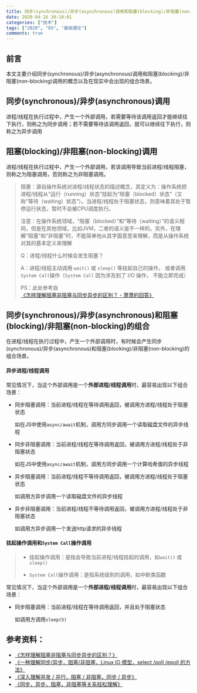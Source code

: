 ```yaml
---
title: 同步(synchronous)/异步(asynchronous)调用和阻塞(blocking)/非阻塞(non-blocking)调用
date: 2020-04-16 10:10:01
categories: ["技术"]
tags: ["2020", "OS", "基础理论"]
comments: true
---
```




## 前言
本文主要介绍同步(synchronous)/异步(asynchronous)调用和阻塞(blocking)/非阻塞(non-blocking)调用的概念以及在现实中会出现的组合场景。

<!-- more -->

## 同步(synchronous)/异步(asynchronous)调用
进程/线程在执行过程中，产生一个外部调用，若需要等待该调用返回才能继续往下执行，则称之为同步调用；若不需要等待该调用返回，就可以继续往下执行，则称之为异步调用

## 阻塞(blocking)/非阻塞(non-blocking)调用
进程/线程在执行过程中，产生一个外部调用，若该调用导致当前进程/线程阻塞，则称之为阻塞调用，否则称之为非阻塞调用。

> 阻塞：源自操作系统对进程/线程状态的描述概念，其定义为：操作系统把进程/线程从“运行（running）状态”挂起为“阻塞（blocked）状态”（又称“等待（waiting）状态”）。当进程/线程处于阻塞状态，则意味着其处于暂停运行状态，暂时不会被CPU调度执行。
>
> 注意：在操作系统领域，“阻塞（blocked）”和“等待（waiting）”的语义相同，但是在其他领域，比如JVM，二者的语义是不一样的。另外，在理解“阻塞”和“非阻塞”时，不能简单地从其字面意思来理解，而是从操作系统对其的基本定义来理解
>
> Q：进程/线程什么时候会发生阻塞？
>
> A：进程/线程主动调用 `wait()` 或 `sleep()` 等挂起自己的操作， 或者调用 `System Call`操作（`System Call` 因为涉及到了 I/O 操作， 不能立即完成）
> 
> PS：此处参考自[《怎样理解阻塞非阻塞与同步异步的区别？ - 萧萧的回答》](
https://www.zhihu.com/question/19732473/answer/241673170)

## 同步(synchronous)/异步(asynchronous)和阻塞(blocking)/非阻塞(non-blocking)的组合

在进程/线程在执行过程中，产生一个外部调用时，有时候会产生同步(synchronous)/异步(asynchronous)和阻塞(blocking)/非阻塞(non-blocking)的组合场景。

#### 异步进程/线程调用

常见情况下，当这个外部调用是一个**外部进程/线程调用**时，最容易出现以下组合场景：

- 同步阻塞调用：当前进程/线程在等待调用返回，被调用方进程/线程处于阻塞状态

    如在JS中使用`async/await`机制，调用方同步调用一个读取磁盘文件的异步线程


- 同步非阻塞调用：当前进程/线程在等待调用返回，被调用方进程/线程处于非阻塞状态

    如在JS中使用`async/await`机制，调用方同步调用一个计算哈希值的异步线程

- 异步阻塞调用：当前进程/线程不等待调用返回，被调用方进程/线程处于阻塞状态

    如调用方异步调用一个读取磁盘文件的异步线程

- 异步非阻塞调用：当前进程/线程不等待调用返回，被调用方进程/线程处于非阻塞状态

    如调用方异步调用一个发送http请求的异步线程
    
#### 挂起操作调用和`System Call`操作调用

> - 挂起操作调用：是指会导致当前进程/线程挂起的调用，如`wait()` 或 `sleep()`
>
> - `System Call`操作调用：是指系统级别的调用，如中断类函数

常见情况下，当这个外部调用是一个**外部进程/线程调用**时，最容易出现以下组合场景：

- 同步阻塞调用：当前进程/线程在等待调用返回，并且处于阻塞状态

    如调用方调用`sleep(5)`
    

## 参考资料：

- [《怎样理解阻塞非阻塞与同步异步的区别？》](https://www.zhihu.com/question/19732473)
- [《一种理解同步/异步，阻塞/非阻塞，Linux IO 模型，select /poll /epoll 的方法》](https://cloud.tencent.com/developer/article/1005527)
- [《深入理解并发 / 并行，阻塞 / 非阻塞，同步 / 异步》](https://juejin.im/entry/58ae4636b123db0052b1caf8)
- [《同步，异步，阻塞，非阻塞等关系轻松理解》](https://github.com/calidion/calidion.github.io/issues/40)

